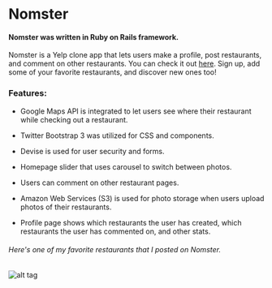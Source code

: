 # Nomster

#### Nomster was written in Ruby on Rails framework. 

Nomster is a Yelp clone app that lets users make a profile, post restaurants, and comment on other restaurants. You can check it out [here](https://nomster-aleks-real.herokuapp.com/). Sign up, add some of your favorite restaurants, and discover new ones too!

### Features:
* Google Maps API is integrated to let users see where their restaurant while checking out a restaurant.

* Twitter Bootstrap 3 was utilized for CSS and components.

* Devise is used for user security and forms.

* Homepage slider that uses carousel to switch between photos.

* Users can comment on other restaurant pages.

* Amazon Web Services (S3) is used for photo storage when users upload photos of their restaurants.

* Profile page shows which restaurants the user has created, which restaurants the user has commented on, and other stats.

###### Here's one of my favorite restaurants that I posted on Nomster.
![alt tag]()